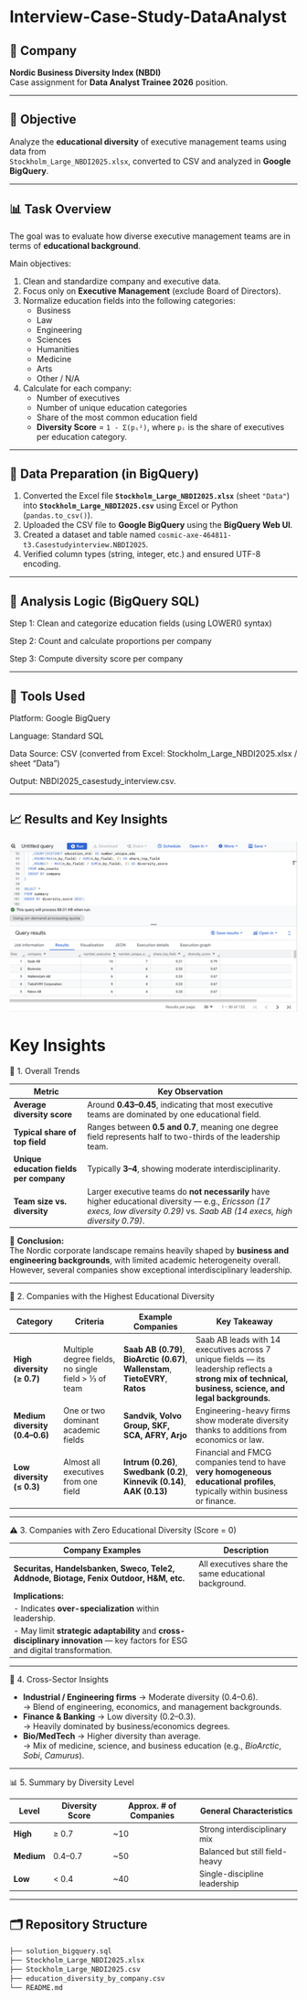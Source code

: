 # Interview-Case-Study-DataAnalyst

## 🏢 Company
**Nordic Business Diversity Index (NBDI)**  
Case assignment for **Data Analyst Trainee 2026** position.

---

## 🎯 Objective
Analyze the **educational diversity** of executive management teams using data from  
`Stockholm_Large_NBDI2025.xlsx`, converted to CSV and analyzed in **Google BigQuery**.

---

## 📊 Task Overview
The goal was to evaluate how diverse executive management teams are in terms of **educational background**.  

Main objectives:
1. Clean and standardize company and executive data.  
2. Focus only on **Executive Management** (exclude Board of Directors).  
3. Normalize education fields into the following categories:
   - Business  
   - Law  
   - Engineering  
   - Sciences  
   - Humanities  
   - Medicine  
   - Arts  
   - Other / N/A  
4. Calculate for each company:
   - Number of executives  
   - Number of unique education categories  
   - Share of the most common education field  
   - **Diversity Score** = `1 - Σ(pᵢ²)`, where `pᵢ` is the share of executives per education category.

---

## 🧹 Data Preparation (in BigQuery)
1. Converted the Excel file **`Stockholm_Large_NBDI2025.xlsx`** (sheet `"Data"`) into **`Stockholm_Large_NBDI2025.csv`** using Excel or Python (`pandas.to_csv()`).
2. Uploaded the CSV file to **Google BigQuery** using the **BigQuery Web UI**.  
3. Created a dataset and table named `cosmic-axe-464811-t3.Casestudyinterview.NBDI2025`. 
4. Verified column types (string, integer, etc.) and ensured UTF-8 encoding.

---

## 🧮 Analysis Logic (BigQuery SQL)

Step 1: Clean and categorize education fields (using LOWER() syntax)

Step 2: Count and calculate proportions per company 

Step 3: Compute diversity score per company

---

## 🧰 Tools Used
Platform: Google BigQuery

Language: Standard SQL

Data Source: CSV (converted from Excel: Stockholm_Large_NBDI2025.xlsx / sheet “Data”) 

Output: NBDI2025_casestudy_interview.csv.

---

## 📈 Results and Key Insights 

![Results](./Screenshot_Bigquery.png)

# Key Insights 
   🧭 1. Overall Trends

| Metric | Key Observation |
|--------|----------------|
| **Average diversity score** | Around **0.43–0.45**, indicating that most executive teams are dominated by one educational field. |
| **Typical share of top field** | Ranges between **0.5 and 0.7**, meaning one degree field represents half to two-thirds of the leadership team. |
| **Unique education fields per company** | Typically **3–4**, showing moderate interdisciplinarity. |
| **Team size vs. diversity** | Larger executive teams do **not necessarily** have higher educational diversity — e.g., *Ericsson (17 execs, low diversity 0.29)* vs. *Saab AB (14 execs, high diversity 0.79)*. |

🧩 **Conclusion:**  
The Nordic corporate landscape remains heavily shaped by **business and engineering backgrounds**, with limited academic heterogeneity overall.  
However, several companies show exceptional interdisciplinary leadership.

---

   🥇 2. Companies with the Highest Educational Diversity

| Category | Criteria | Example Companies | Key Takeaway |
|----------|-----------|------------------|--------------|
| **High diversity (≥ 0.7)** | Multiple degree fields, no single field > ⅓ of team | **Saab AB (0.79)**, **BioArctic (0.67)**, **Wallenstam**, **TietoEVRY**, **Ratos** | Saab AB leads with 14 executives across 7 unique fields — its leadership reflects a **strong mix of technical, business, science, and legal backgrounds.** |
| **Medium diversity (0.4–0.6)** | One or two dominant academic fields | **Sandvik, Volvo Group, SKF, SCA, AFRY, Arjo** | Engineering-heavy firms show moderate diversity thanks to additions from economics or law. |
| **Low diversity (≤ 0.3)** | Almost all executives from one field | **Intrum (0.26)**, **Swedbank (0.2)**, **Kinnevik (0.14)**, **AAK (0.13)** | Financial and FMCG companies tend to have **very homogeneous educational profiles**, typically within business or finance. |

---

   ⚠️ 3. Companies with Zero Educational Diversity (Score = 0)

| Company Examples | Description |
|------------------|--------------|
| **Securitas, Handelsbanken, Sweco, Tele2, Addnode, Biotage, Fenix Outdoor, H&M, etc.** | All executives share the same educational background. |
| **Implications:** |
| - Indicates **over-specialization** within leadership. |
| - May limit **strategic adaptability** and **cross-disciplinary innovation** — key factors for ESG and digital transformation. |

---

   🧠 4. Cross-Sector Insights

- **Industrial / Engineering firms** → Moderate diversity (0.4–0.6).  
  → Blend of engineering, economics, and management backgrounds.  
- **Finance & Banking** → Low diversity (0.2–0.3).  
  → Heavily dominated by business/economics degrees.  
- **Bio/MedTech** → Higher diversity than average.  
  → Mix of medicine, science, and business education (e.g., *BioArctic*, *Sobi*, *Camurus*).

---

   📊 5. Summary by Diversity Level

| Level | Diversity Score | Approx. # of Companies | General Characteristics |
|--------|------------------|------------------------|--------------------------|
| **High** | ≥ 0.7 | ~10 | Strong interdisciplinary mix |
| **Medium** | 0.4–0.7 | ~50 | Balanced but still field-heavy |
| **Low** | < 0.4 | ~40 | Single-discipline leadership |

---

## 🗂 Repository Structure
```
├── solution_bigquery.sql
├── Stockholm_Large_NBDI2025.xlsx
├── Stockholm_Large_NBDI2025.csv
├── education_diversity_by_company.csv
└── README.md
```

